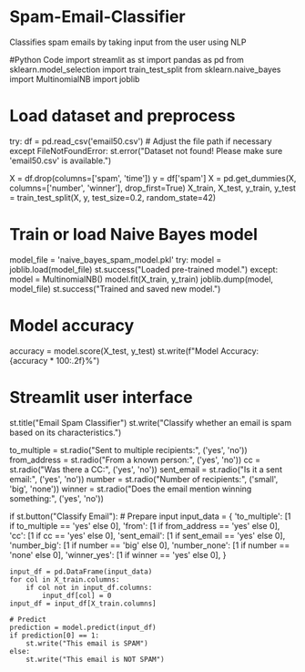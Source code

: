 # Spam-Email-Classifier
Classifies spam emails by taking input from the user using NLP

#Python Code
import streamlit as st
import pandas as pd
from sklearn.model_selection import train_test_split
from sklearn.naive_bayes import MultinomialNB
import joblib

# Load dataset and preprocess
try:
    df = pd.read_csv('email50.csv')  # Adjust the file path if necessary
except FileNotFoundError:
    st.error("Dataset not found! Please make sure 'email50.csv' is available.")

X = df.drop(columns=['spam', 'time'])
y = df['spam']
X = pd.get_dummies(X, columns=['number', 'winner'], drop_first=True)
X_train, X_test, y_train, y_test = train_test_split(X, y, test_size=0.2, random_state=42)

# Train or load Naive Bayes model
model_file = 'naive_bayes_spam_model.pkl'
try:
    model = joblib.load(model_file)
    st.success("Loaded pre-trained model.")
except:
    model = MultinomialNB()
    model.fit(X_train, y_train)
    joblib.dump(model, model_file)
    st.success("Trained and saved new model.")

# Model accuracy
accuracy = model.score(X_test, y_test)
st.write(f"Model Accuracy: {accuracy * 100:.2f}%")

# Streamlit user interface
st.title("Email Spam Classifier")
st.write("Classify whether an email is spam based on its characteristics.")

to_multiple = st.radio("Sent to multiple recipients:", ('yes', 'no'))
from_address = st.radio("From a known person:", ('yes', 'no'))
cc = st.radio("Was there a CC:", ('yes', 'no'))
sent_email = st.radio("Is it a sent email:", ('yes', 'no'))
number = st.radio("Number of recipients:", ('small', 'big', 'none'))
winner = st.radio("Does the email mention winning something:", ('yes', 'no'))

if st.button("Classify Email"):
    # Prepare input
    input_data = {
        'to_multiple': [1 if to_multiple == 'yes' else 0],
        'from': [1 if from_address == 'yes' else 0],
        'cc': [1 if cc == 'yes' else 0],
        'sent_email': [1 if sent_email == 'yes' else 0],
        'number_big': [1 if number == 'big' else 0],
        'number_none': [1 if number == 'none' else 0],
        'winner_yes': [1 if winner == 'yes' else 0],
    }

    input_df = pd.DataFrame(input_data)
    for col in X_train.columns:
        if col not in input_df.columns:
            input_df[col] = 0
    input_df = input_df[X_train.columns]

    # Predict
    prediction = model.predict(input_df)
    if prediction[0] == 1:
        st.write("This email is SPAM")
    else:
        st.write("This email is NOT SPAM")
        
